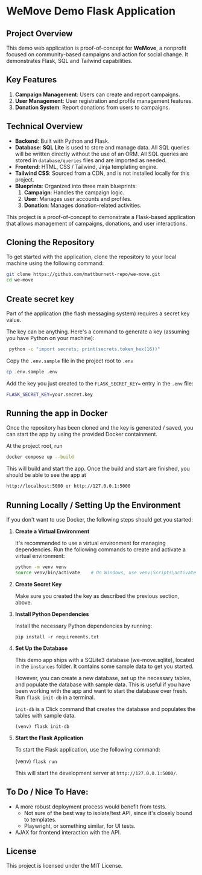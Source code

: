 # WeMove Demo Flask Application

## Project Overview

This demo web application is proof-of-concept for **WeMove**, a nonprofit focused on community-based campaigns and action for social change. It demonstrates Flask, SQL and Tailwind capabilities.

## Key Features

1. **Campaign Management**: Users can create and report campaigns.
2. **User Management**: User registration and profile management features.
3. **Donation System**: Report donations from users to campaigns.
  
## Technical Overview

- **Backend**: Built with Python and Flask.
- **Database**: **SQL Lite** is used to store and manage data. All SQL queries will be written directly without the use of an ORM. All SQL queries are stored in `database/queries` files and are imported as needed.
- **Frontend**: HTML, CSS / Tailwind, Jinja templating engine.
- **Tailwind CSS**: Sourced from a CDN, and is not installed locally for this project.
- **Blueprints**: Organized into three main blueprints:
  1. **Campaign**: Handles the campaign logic.
  2. **User**: Manages user accounts and profiles.
  3. **Donation**: Manages donation-related activities.

This project is a proof-of-concept to demonstrate a Flask-based application that allows management of campaigns, donations, and user interactions.

## Cloning the Repository

To get started with the application, clone the repository to your local machine using the following command:

```bash
git clone https://github.com/mattburnett-repo/we-move.git
cd we-move
```
## Create secret key
   Part of the application (the flash messaging system) requires a secret key value.

   The key can be anything. Here's a command to generate a key (assuming you have Python on your machine):
   ```bash
    python -c "import secrets; print(secrets.token_hex(16))"
   ```
   Copy the `.env.sample` file in the project root to `.env`
   ```bash
   cp .env.sample .env
   ```
   Add the key you just created to the `FLASK_SECRET_KEY=` entry in the `.env` file:
   ```bash
   FLASK_SECRET_KEY=your.secret.key
   ```

## Running the app in Docker

  Once the repository has been cloned and the key is generated / saved, you can start the app by using the provided Docker containment.

  At the project root, run

  ```bash
  docker compose up --build
  ```
  This will build and start the app. Once the build and start are finished, you should be able to see the app at

  ```bash
  http://localhost:5000 or http://127.0.0.1:5000
  ```

## Running Locally / Setting Up the Environment
If you don't want to use Docker, the following steps should get you started:

1. **Create a Virtual Environment**

   It's recommended to use a virtual environment for managing dependencies. Run the following commands to create and activate a virtual environment:

    ```bash
    python -m venv venv
    source venv/bin/activate    # On Windows, use venv\Scripts\activate
    ```

2. **Create Secret Key**
   
   Make sure you created the key as described the previous section, above.

3. **Install Python Dependencies**

   Install the necessary Python dependencies by running:

    ```
    pip install -r requirements.txt
    ```


3. **Set Up the Database**

   This demo app ships with a SQLite3 database (we-move.sqlite), located in the `instances` folder. It contains some sample data to get you started.
   
   However, you can create a new database, set up the necessary tables, and populate the database with sample data. This is useful if you have been working with the app and want to start the database over fresh. Run `flask init-db` in a terminal. 
   
   `init-db` is a Click command that creates the database and populates the tables with sample data.

    ```
    (venv) flask init-db
    ```

5. **Start the Flask Application**

   To start the Flask application, use the following command:

   (venv) `flask run`

   This will start the development server at `http://127.0.0.1:5000/`.

## To Do / Nice To Have:
- A more robust deployment process would benefit from tests. 
  - Not sure of the best way to isolate/test API, since it's closely bound to templates.
  - Playwright, or something similar, for UI tests.
- AJAX for frontend interaction with the API.
  
## License

This project is licensed under the MIT License.
